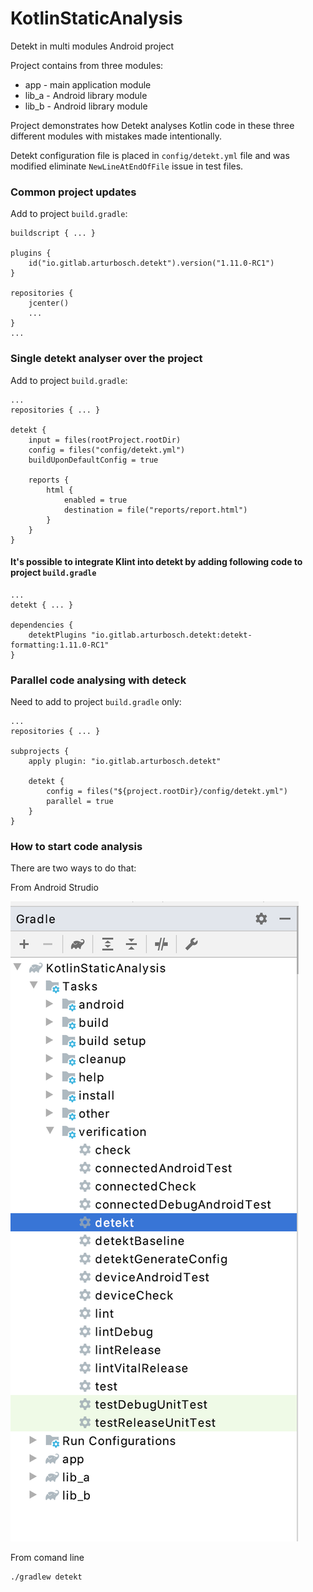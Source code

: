 # KotlinStaticAnalysis
Detekt in multi modules Android project

Project contains from three modules:
- app - main application module
- lib_a - Android library module
- lib_b - Android library module

Project demonstrates how Detekt analyses Kotlin code in these three different modules with mistakes made intentionally.

Detekt configuration file is placed in `config/detekt.yml` file and was modified eliminate `NewLineAtEndOfFile` issue in test files.

### Common project updates
Add to project `build.gradle`:

```
buildscript { ... }

plugins {
    id("io.gitlab.arturbosch.detekt").version("1.11.0-RC1")
}

repositories {
    jcenter()
    ...
}
...
```

### Single detekt analyser over the project
Add to project `build.gradle`:

```
...
repositories { ... }

detekt {
    input = files(rootProject.rootDir)
    config = files("config/detekt.yml")
    buildUponDefaultConfig = true

    reports {
        html {
            enabled = true
            destination = file("reports/report.html")
        }
    }
}
```

#### It's possible to integrate Klint into detekt by adding following code to project `build.gradle`

```
...
detekt { ... }

dependencies {
    detektPlugins "io.gitlab.arturbosch.detekt:detekt-formatting:1.11.0-RC1"
}
```

### Parallel code analysing with deteck
Need to add to project `build.gradle` only:
```
...
repositories { ... }

subprojects {
    apply plugin: "io.gitlab.arturbosch.detekt"

    detekt {
        config = files("${project.rootDir}/config/detekt.yml")
        parallel = true
    }
}
```

### How to start code analysis
There are two ways to do that:

From Android Strudio

![android studio start](https://github.com/DmytroBatyuk/KotlinStaticAnalysis/blob/master/img/Screenshot%202020-08-06%20at%2022.46.40.png)


From comand line
```
./gradlew detekt
```
